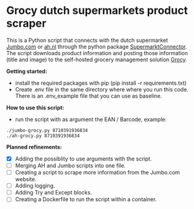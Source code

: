 # Grocy dutch supermarkets product scraper
This is a Python script that connects with the dutch supermarket [Jumbo.com](https://jumbo.com) or [ah.nl](https://ah.nl) through the python package [SupermarktConnector](https://github.com/bartmachielsen/SupermarktConnector). The script downloads product information and posting those information (title and image) to the self-hosted grocery management solution [Grocy](https://github.com/grocy/grocy).

**Getting started:**
* install the required packages with pip (pip install -r requirements.txt)
* Create .env file in the same directory where where you run this code. There is an .env_example file that you can use as baseline.

**How to use this script:**
* run the script with as argument the EAN / Barcode, example:
```
./jumbo-grocy.py 8710391936834
./ah-grocy.py 8710391936834 
```

**Planned refinements:**
- [x] Adding the possiblity to use arguments with the script.
- [ ] Merging AH and Jumbo scripts into one file.
- [ ] Creating a script to scrape more information from the Jumbo.com website.
- [ ] Adding logging.
- [ ] Adding Try and Except blocks.
- [ ] Creating a Dockerfile to run the script within a container.